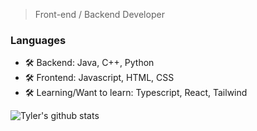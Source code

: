 > Front-end / Backend Developer

### Languages
- 🛠 Backend: Java, C++, Python
- 🛠 Frontend: Javascript, HTML, CSS
- 🛠 Learning/Want to learn: Typescript, React, Tailwind

![Tyler's github stats](https://github-readme-stats.vercel.app/api?username=Tyler-Hoyt&show_icons=true&theme=tokyonight&hide=stars,issues)
